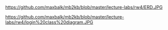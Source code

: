 https://github.com/maxbalk/mb2kb/blob/master/lecture-labs/rw4/ERD.JPG

https://github.com/maxbalk/mb2kb/blob/master/lecture-labs/rw4/login%20class%20diagram.JPG
